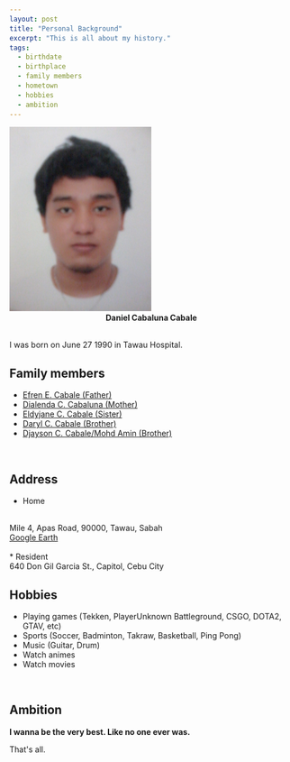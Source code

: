 ```yaml
---
layout: post
title: "Personal Background"
excerpt: "This is all about my history."
tags:
  - birthdate
  - birthplace
  - family members
  - hometown
  - hobbies
  - ambition
---
```


<img src="/images/dan.jpg" alt="Daniel Cabale" style="width: 50%; height: 50%;">

<center><b>Daniel Cabaluna Cabale</b></center><br>

I was born on June 27 1990 in Tawau Hospital.

## Family members
* <a href="http://facebook.com/efren.e.cabale">Efren E. Cabale (Father)</a>
* <a href="http://facebook.com/daylynne.cabaluna">Dialenda C. Cabaluna (Mother)</a>
* <a href="http://facebook.com/eldyjane.cabalunacabale">Eldyjane C. Cabale (Sister)</a>
* <a href="http://facebook.com/iori.ost">Daryl C. Cabale (Brother)</a>
* <a href="http://facebook.com/azman.c.young">Djayson C. Cabale/Mohd Amin (Brother)</a>

<br>

## Address
* Home
<br>
Mile 4, Apas Road, 90000, Tawau, Sabah
<br>
<a href="https://www.google.com.ph/maps/@4.2464371,117.936676,319m/data=!3m1!1e3">Google Earth</a>
<br><br>
* Resident
<br>
640 Don Gil Garcia St., Capitol, Cebu City

<br>

## Hobbies
* Playing games (Tekken, PlayerUnknown Battleground, CSGO, DOTA2, GTAV, etc)
* Sports (Soccer, Badminton, Takraw, Basketball, Ping Pong)
* Music (Guitar, Drum)
* Watch animes
* Watch movies

<br>

## Ambition
<b>I wanna be the very best. Like no one ever was. </b>

That's all.


